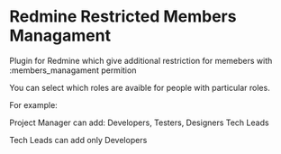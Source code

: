 Redmine Restricted Members Managament 
=========================

Plugin for Redmine which give additional restriction for memebers with :members_managament permition

You can select which roles are avaible for people with particular roles.

For example:

Project Manager can add: Developers, Testers, Designers Tech Leads

Tech Leads can add only Developers


